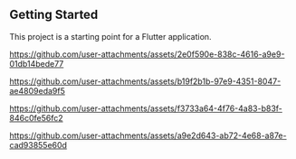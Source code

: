 

## Getting Started

This project is a starting point for a Flutter application.








https://github.com/user-attachments/assets/2e0f590e-838c-4616-a9e9-01db14bede77



https://github.com/user-attachments/assets/b19f2b1b-97e9-4351-8047-ae4809eda9f5



https://github.com/user-attachments/assets/f3733a64-4f76-4a83-b83f-846c0fe56fc2



https://github.com/user-attachments/assets/a9e2d643-ab72-4e68-a87e-cad93855e60d

